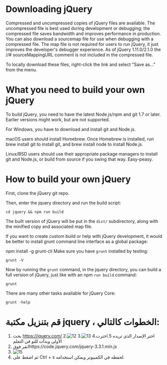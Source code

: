 # Downloading jQuery

Compressed and uncompressed copies of jQuery files are available. The uncompressed file is best used during development or debugging; the compressed file saves bandwidth and improves performance in production. You can also download a sourcemap file for use when debugging with a compressed file. The map file is not required for users to run jQuery, it just improves the developer's debugger experience. As of jQuery 1.11.0/2.1.0 the //# sourceMappingURL comment is not included in the compressed file.

To locally download these files, right-click the link and select "Save as..." from the menu.



# What you need to build your own jQuery
To build jQuery, you need to have the latest Node.js/npm and git 1.7 or later. Earlier versions might work, but are not supported.

For Windows, you have to download and install git and Node.js.

macOS users should install Homebrew. Once Homebrew is installed, run brew install git to install git, and brew install node to install Node.js.

Linux/BSD users should use their appropriate package managers to install git and Node.js, or build from source if you swing that way. Easy-peasy. 


# How to build your own jQuery
First, clone the jQuery git repo.

Then, enter the jquery directory and run the build script:
```
cd jquery && npm run build
```
The built version of jQuery will be put in the `dist/` subdirectory, along with the minified copy and associated map file.

If you want to create custom build or help with jQuery development, it would be better to install grunt command line interface as a global package:

npm install -g grunt-cli
Make sure you have `grunt` installed by testing:
```
grunt -V
```

Now by running the `grunt` command, in the jquery directory, you can build a full version of jQuery, just like with an npm `run build` command:
```
grunt
```
There are many other tasks available for jQuery Core:
```
grunt -help
```
# قم بتنزيل مكتبة jquery ، الخطوات كالتالي:
1. بحث https://jquery.com/
2.![12](https://user-images.githubusercontent.com/92294739/143006395-026c79d1-e24a-4a13-aa22-e5d2804314a7.png)
3.![13](https://user-images.githubusercontent.com/92294739/143199336-8c03f71a-545f-4338-bf5d-94f004a49d57.png)
4.اختر الإصدار الذي تريده
5.اخترت الأولى وبدأت للتو في التعلم
6. انقر فوقhttps://code.jquery.com/jquery-3.3.1.min.js
7. ![15](https://user-images.githubusercontent.com/92294739/143201072-118f142c-8d91-4987-9b44-de75712109d7.png)
8. ثم اضغط على Ctrl + s لحفظه في الكمبيوتر ويمكن استخدامه.






